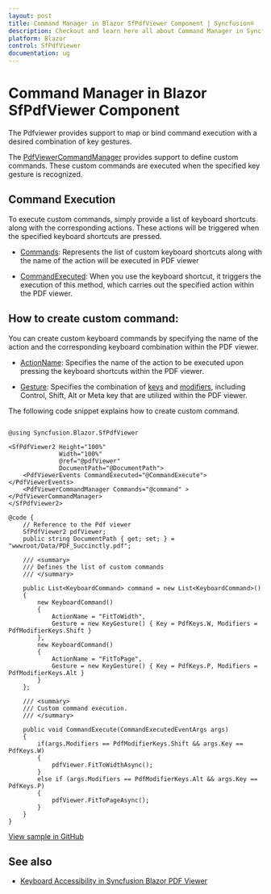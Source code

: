 ```yaml
---
layout: post
title: Command Manager in Blazor SfPdfViewer Component | Syncfusion®
description: Checkout and learn here all about Command Manager in Syncfusion® Blazor SfPdfViewer component and more.
platform: Blazor
control: SfPdfViewer
documentation: ug
---
```


# Command Manager in Blazor SfPdfViewer Component

The Pdfviewer provides support to map or bind command execution with a desired combination of key gestures.

The [PdfViewerCommandManager](https://help.syncfusion.com/cr/blazor/Syncfusion.Blazor.SfPdfViewer.KeyboardInteractions.PdfViewerCommandManager.html) provides support to define custom commands. These custom commands are executed when the specified key gesture is recognized. 

## Command Execution
To execute custom commands, simply provide a list of keyboard shortcuts along with the corresponding actions. These actions will be triggered when the specified keyboard shortcuts are pressed.

* [Commands](https://help.syncfusion.com/cr/blazor/Syncfusion.Blazor.SfPdfViewer.KeyboardCommand.html): 
Represents the list of custom keyboard shortcuts along with the name of the action will be executed in PDF viewer

* [CommandExecuted](https://help.syncfusion.com/cr/blazor/Syncfusion.Blazor.SfPdfViewer.CommandExecutedEventArgs.html): 
When you use the keyboard shortcut, it triggers the execution of this method, which carries out the specified action within the PDF viewer.

## How to create custom command: 
You can create custom keyboard commands by specifying the name of the action and the corresponding keyboard combination within the PDF viewer.

* [ActionName](https://help.syncfusion.com/cr/blazor/Syncfusion.Blazor.SfPdfViewer.CommandExecutedEventArgs.html#Syncfusion_Blazor_SfPdfViewer_CommandExecutedEventArgs_ActionName): Specifies the name of the action to be executed upon pressing the keyboard shortcuts within the PDF viewer.

* [Gesture](https://help.syncfusion.com/cr/blazor/Syncfusion.Blazor.SfPdfViewer.KeyGesture.html): 
Specifies the combination of [keys](https://help.syncfusion.com/cr/blazor/Syncfusion.Blazor.SfPdfViewer.KeyGesture.html#Syncfusion_Blazor_SfPdfViewer_KeyGesture_Key) and [modifiers](https://help.syncfusion.com/cr/blazor/Syncfusion.Blazor.SfPdfViewer.KeyGesture.html#Syncfusion_Blazor_SfPdfViewer_KeyGesture_Modifiers), including Control, Shift, Alt or Meta key that are utilized within the PDF viewer.

The following code snippet explains how to create custom command.

```cshtml

@using Syncfusion.Blazor.SfPdfViewer

<SfPdfViewer2 Height="100%"
              Width="100%"
              @ref="@pdfViewer"
              DocumentPath="@DocumentPath">
    <PdfViewerEvents CommandExecuted="@CommandExecute"></PdfViewerEvents>
    <PdfViewerCommandManager Commands="@command" ></PdfViewerCommandManager>                
</SfPdfViewer2>

@code {
    // Reference to the Pdf viewer 
    SfPdfViewer2 pdfViewer;
    public string DocumentPath { get; set; } = "wwwroot/Data/PDF_Succinctly.pdf";

    /// <summary> 
    /// Defines the list of custom commands 
    /// </summary> 

    public List<KeyboardCommand> command = new List<KeyboardCommand>() 
    { 
        new KeyboardCommand() 
        { 
            ActionName = "FitToWidth", 
            Gesture = new KeyGesture() { Key = PdfKeys.W, Modifiers = PdfModifierKeys.Shift } 
        }, 
        new KeyboardCommand() 
        { 
            ActionName = "FitToPage", 
            Gesture = new KeyGesture() { Key = PdfKeys.P, Modifiers = PdfModifierKeys.Alt } 
        } 
    }; 

    /// <summary> 
    /// Custom command execution. 
    /// </summary> 

    public void CommandExecute(CommandExecutedEventArgs args) 
    { 
        if(args.Modifiers == PdfModifierKeys.Shift && args.Key == PdfKeys.W) 
        { 
            pdfViewer.FitToWidthAsync(); 
        } 
        else if (args.Modifiers == PdfModifierKeys.Alt && args.Key == PdfKeys.P) 
        { 
            pdfViewer.FitToPageAsync(); 
        }  
    } 
} 

```
[View sample in GitHub](https://github.com/SyncfusionExamples/blazor-pdf-viewer-examples/tree/master/Keyboard%20accessibility/Command%20Manager)

## See also

* [Keyboard Accessibility in Syncfusion Blazor PDF Viewer](./accessibility)
